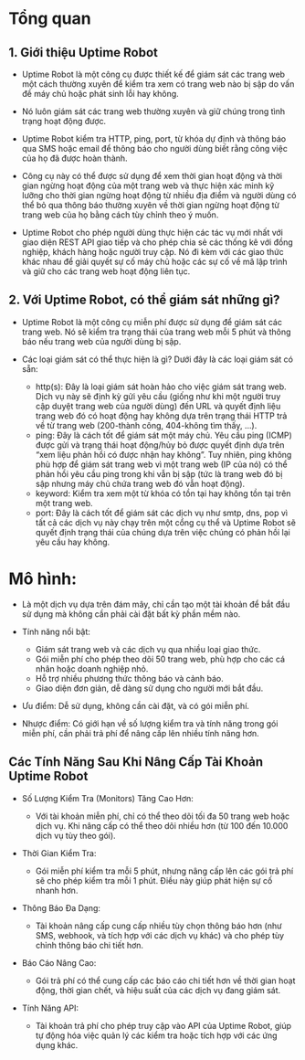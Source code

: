 # Tổng quan

## 1. Giới thiệu Uptime Robot
* Uptime Robot là một công cụ được thiết kế để giám sát các trang web một cách thường xuyên để kiểm tra xem có trang web nào bị sập do vấn đề máy chủ hoặc phát sinh lỗi hay không. 

* Nó luôn giám sát các trang web thường xuyên và giữ chúng trong tình trạng hoạt động được.

* Uptime Robot kiểm tra HTTP, ping, port, từ khóa dự định và thông báo qua SMS hoặc email để thông báo cho người dùng biết rằng công việc của họ đã được hoàn thành.

* Công cụ này có thể được sử dụng để xem thời gian hoạt động và thời gian ngừng hoạt động của một trang web và thực hiện xác minh kỹ lưỡng cho thời gian ngừng hoạt động từ nhiều địa điểm và người dùng có thể bỏ qua thông báo thường xuyên về thời gian ngừng hoạt động từ trang web của họ bằng cách tùy chỉnh theo ý muốn.

* Uptime Robot cho phép người dùng thực hiện các tác vụ mới nhất với giao diện REST API giao tiếp và cho phép chia sẻ các thống kê với đồng nghiệp, khách hàng hoặc người truy cập. Nó đi kèm với các giao thức khác nhau để giải quyết sự cố máy chủ hoặc các sự cố về mã lập trình và giữ cho các trang web hoạt động liên tục.

## 2. Với Uptime Robot, có thể giám sát những gì?
* Uptime Robot là một công cụ miễn phí được sử dụng để giám sát các trang web. Nó sẽ kiểm tra trạng thái của trang web mỗi 5 phút và thông báo nếu trang web của người dùng bị sập.

* Các loại giám sát có thể thực hiện là gì? Dưới đây là các loại giám sát có sẵn:
    - http(s): Đây là loại giám sát hoàn hảo cho việc giám sát trang web. Dịch vụ này sẽ định kỳ gửi yêu cầu (giống như khi một người truy cập duyệt trang web của người dùng) đến URL và quyết định liệu trang web đó có hoạt động hay không dựa trên trạng thái HTTP trả về từ trang web (200-thành công, 404-không tìm thấy, …).
    - ping: Đây là cách tốt để giám sát một máy chủ. Yêu cầu ping (ICMP) được gửi và trạng thái hoạt động/hủy bỏ được quyết định dựa trên “xem liệu phản hồi có được nhận hay không”. Tuy nhiên, ping không phù hợp để giám sát trang web vì một trang web (IP của nó) có thể phản hồi yêu cầu ping trong khi vẫn bị sập (tức là trang web đó bị sập nhưng máy chủ chứa trang web đó vẫn hoạt động).
    - keyword: Kiểm tra xem một từ khóa có tồn tại hay không tồn tại trên một trang web.
    - port: Đây là cách tốt để giám sát các dịch vụ như smtp, dns, pop vì tất cả các dịch vụ này chạy trên một cổng cụ thể và Uptime Robot sẽ quyết định trạng thái của chúng dựa trên việc chúng có phản hồi lại yêu cầu hay không.

# Mô hình: 
* Là một dịch vụ dựa trên đám mây, chỉ cần tạo một tài khoản để bắt đầu sử dụng mà không cần phải cài đặt bất kỳ phần mềm nào.

* Tính năng nổi bật:
    - Giám sát trang web và các dịch vụ qua nhiều loại giao thức.
    - Gói miễn phí cho phép theo dõi 50 trang web, phù hợp cho các cá nhân hoặc doanh nghiệp nhỏ.
    - Hỗ trợ nhiều phương thức thông báo và cảnh báo.
    - Giao diện đơn giản, dễ dàng sử dụng cho người mới bắt đầu.

* Ưu điểm: Dễ sử dụng, không cần cài đặt, và có gói miễn phí.

* Nhược điểm: Có giới hạn về số lượng kiểm tra và tính năng trong gói miễn phí, cần phải trả phí để nâng cấp lên nhiều tính năng hơn.

## Các Tính Năng Sau Khi Nâng Cấp Tài Khoản Uptime Robot
* Số Lượng Kiểm Tra (Monitors) Tăng Cao Hơn:
    - Với tài khoản miễn phí, chỉ có thể theo dõi tối đa 50 trang web hoặc dịch vụ. Khi nâng cấp có thể theo dõi nhiều hơn (từ 100 đến 10.000 dịch vụ tùy theo gói).

* Thời Gian Kiểm Tra:
    - Gói miễn phí kiểm tra mỗi 5 phút, nhưng nâng cấp lên các gói trả phí sẽ cho phép kiểm tra mỗi 1 phút. Điều này giúp phát hiện sự cố nhanh hơn.

* Thông Báo Đa Dạng:
    - Tài khoản nâng cấp cung cấp nhiều tùy chọn thông báo hơn (như SMS, webhook, và tích hợp với các dịch vụ khác) và cho phép tùy chỉnh thông báo chi tiết hơn.

* Báo Cáo Nâng Cao:
    - Gói trả phí có thể cung cấp các báo cáo chi tiết hơn về thời gian hoạt động, thời gian chết, và hiệu suất của các dịch vụ đang giám sát.

* Tính Năng API:
    - Tài khoản trả phí cho phép truy cập vào API của Uptime Robot, giúp tự động hóa việc quản lý các kiểm tra hoặc tích hợp với các ứng dụng khác.
